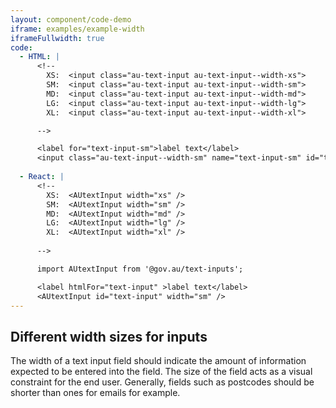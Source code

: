 ```yaml
---
layout: component/code-demo
iframe: examples/example-width
iframeFullwidth: true
code:
  - HTML: |
      <!--
        XS:  <input class="au-text-input au-text-input--width-xs">
        SM:  <input class="au-text-input au-text-input--width-sm">
        MD:  <input class="au-text-input au-text-input--width-md">
        LG:  <input class="au-text-input au-text-input--width-lg">
        XL:  <input class="au-text-input au-text-input--width-xl">

      -->

      <label for="text-input-sm">label text</label>
      <input class="au-text-input--width-sm" name="text-input-sm" id="text-input-sm" type="text" value="2600">
     
  - React: |
      <!--
        XS:  <AUtextInput width="xs" />
        SM:  <AUtextInput width="sm" />
        MD:  <AUtextInput width="md" />
        LG:  <AUtextInput width="lg" />
        XL:  <AUtextInput width="xl" />
        
      -->

      import AUtextInput from '@gov.au/text-inputs';

      <label htmlFor="text-input" >label text</label>
      <AUtextInput id="text-input" width="sm" />
---
```


## Different width sizes for inputs
The width of a text input field should indicate the amount of information expected to be entered into the field. The size of the field acts as a visual constraint for the end user. Generally, fields such as postcodes should be shorter than ones for emails for example.